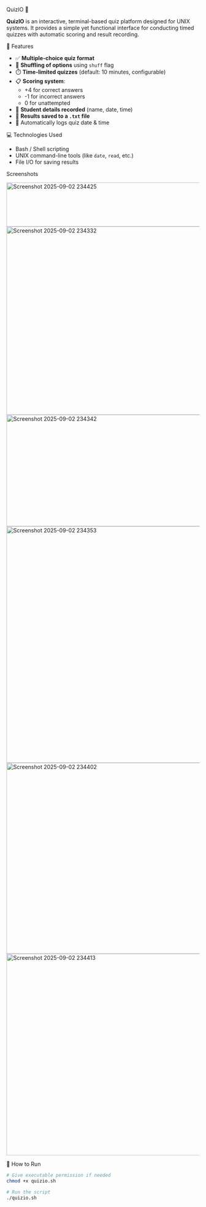 QuizIO 🎯

**QuizIO** is an interactive, terminal-based quiz platform designed for UNIX systems. It provides a simple yet functional interface for conducting timed quizzes with automatic scoring and result recording.


🧠 Features

- ✅ **Multiple-choice quiz format**
- 🔄 **Shuffling of options** using `shuff` flag
- ⏱️ **Time-limited quizzes** (default: 10 minutes, configurable)
- 📋 **Scoring system**:
  - +4 for correct answers
  - -1 for incorrect answers
  - 0 for unattempted
- 🧾 **Student details recorded** (name, date, time)
- 💾 **Results saved to a `.txt` file**
- 📅 Automatically logs quiz date & time



💻 Technologies Used

- Bash / Shell scripting
- UNIX command-line tools (like `date`, `read`, etc.)
- File I/O for saving results

Screenshots

<img width="819" height="115" alt="Screenshot 2025-09-02 234425" src="https://github.com/user-attachments/assets/5b48f53f-69df-4443-9d02-f7b597ae7d99" />
<img width="816" height="491" alt="Screenshot 2025-09-02 234332" src="https://github.com/user-attachments/assets/51674788-35dd-49e4-885d-29f091448188" />
<img width="822" height="291" alt="Screenshot 2025-09-02 234342" src="https://github.com/user-attachments/assets/1b507ade-df83-4453-8a36-32b679c7b43f" />
<img width="815" height="617" alt="Screenshot 2025-09-02 234353" src="https://github.com/user-attachments/assets/723b4de4-e21d-422b-ae32-629869f8ddf6" />
<img width="817" height="498" alt="Screenshot 2025-09-02 234402" src="https://github.com/user-attachments/assets/a4da44f6-1db8-406b-81c9-290051bf19ba" />
<img width="822" height="526" alt="Screenshot 2025-09-02 234413" src="https://github.com/user-attachments/assets/dc066289-d643-4bc1-9a3a-49ee943279e8" />



🚀 How to Run

```bash
# Give executable permission if needed
chmod +x quizio.sh

# Run the script
./quizio.sh
